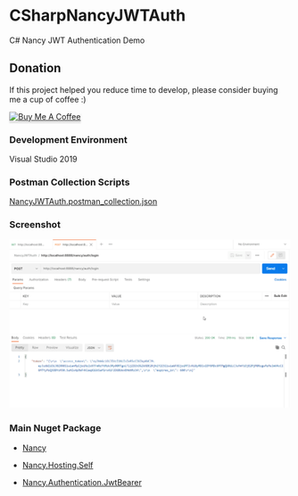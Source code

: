 # CSharpNancyJWTAuth
C# Nancy JWT Authentication Demo



## Donation

If this project helped you reduce time to develop, please consider buying me a cup of coffee :)

<a href="https://www.buymeacoffee.com/ongyishen" 
target="_blank">
<img src="https://www.buymeacoffee.com/assets/img/custom_images/orange_img.png" 
alt="Buy Me A Coffee" style="height: 41px !important;width: 174px !important;box-shadow: 0px 3px 2px 0px rgba(190, 190, 190, 0.5) !important;-webkit-box-shadow: 0px 3px 2px 0px rgba(190, 190, 190, 0.5) !important;" ></a>



### Development Environment

Visual Studio 2019



### Postman Collection Scripts

[NancyJWTAuth.postman_collection.json](https://github.com/ongyishen/CSharpNancyJWTAuth/blob/main/NancyJWTAuth.postman_collection.json)



### Screenshot

<img src="https://github.com/ongyishen/CSharpNancyJWTAuth/blob/main/Sample.gif?raw=true" />

### Main Nuget Package

- [Nancy](https://github.com/NancyFx/Nancy)

- [Nancy.Hosting.Self](https://github.com/NancyFx/Nancy)

- [Nancy.Authentication.JwtBearer](https://github.com/catcherwong/Nancy.Authentication.JwtBearer)


